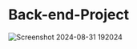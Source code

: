 # Back-end-Project
![Screenshot 2024-08-31 192024](https://github.com/user-attachments/assets/e7cd1283-2c6c-452c-a283-4a4e9f0894ad)
